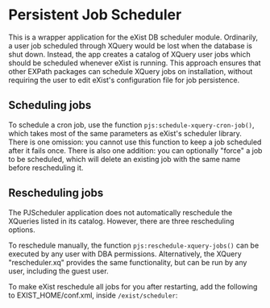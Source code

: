 # Persistent Job Scheduler

This is a wrapper application for the eXist DB scheduler module. Ordinarily, a user job scheduled through 
XQuery would be lost when the database is shut down. Instead, the app creates a catalog of XQuery user jobs 
which should be scheduled whenever eXist is running. This approach ensures that other EXPath packages can 
schedule XQuery jobs on installation, without requiring the user to edit eXist's configuration file for 
job persistence.

## Scheduling jobs

To schedule a cron job, use the function `pjs:schedule-xquery-cron-job()`, which takes most of the same
parameters as eXist's scheduler library. There is one omission: you cannot use this function to keep a 
job scheduled after it fails once. There is also one addition: you can optionally "force" a job to be 
scheduled, which will delete an existing job with the same name before rescheduling it.

## Rescheduling jobs

The PJScheduler application does not automatically reschedule the XQueries listed in its catalog. However, 
there are three rescheduling options.

To reschedule manually, the function `pjs:reschedule-xquery-jobs()` can be executed by any user with DBA 
permissions. Alternatively, the XQuery "rescheduler.xq" provides the same functionality, but can be run by 
any user, including the guest user.

To make eXist reschedule all jobs for you after restarting, add the following to EXIST_HOME/conf.xml, 
inside `/exist/scheduler`:

  <job type="user" name="persistent-scheduler" 
          xquery="/db/apps/persistent-scheduler/rescheduler.xq"
          period="5000" repeat="0" />

